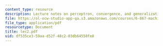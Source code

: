 ```yaml
---
content_type: resource
description: Lecture notes on perceptron, convergence, and generalization.
file: https://ol-ocw-studio-app-qa.s3.amazonaws.com/courses/6-867-machine-learning-fall-2006/df535ce359aad52f48c203db64558fe8_lec2.pdf
file_type: application/pdf
resourcetype: Document
title: lec2.pdf
uid: df535ce3-59aa-d52f-48c2-03db64558fe8
---
```


